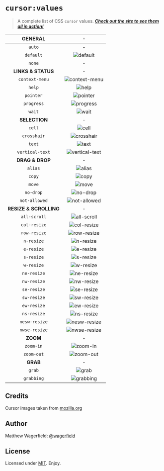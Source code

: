 # `cursor:values`

> A complete list of CSS `cursor` values. [***Check out the site to see them all in action!***][site]

**GENERAL**|-
:-:|:-:
`auto`|-
`default`|![default][default]
`none`|-
**LINKS & STATUS**|-
`context-menu`|![context-menu][context-menu]
`help`|![help][help]
`pointer`|![pointer][pointer]
`progress`|![progress][progress]
`wait`|![wait][wait]
**SELECTION**|-
`cell`|![cell][cell]
`crosshair`|![crosshair][crosshair]
`text`|![text][text]
`vertical-text`|![vertical-text][vertical-text]
**DRAG & DROP**|-
`alias`|![alias][alias]
`copy`|![copy][copy]
`move`|![move][move]
`no-drop`|![no-drop][no-drop]
`not-allowed`|![not-allowed][not-allowed]
**RESIZE & SCROLLING**|-
`all-scroll`|![all-scroll][all-scroll]
`col-resize`|![col-resize][col-resize]
`row-resize`|![row-resize][row-resize]
`n-resize`|![n-resize][n-resize]
`e-resize`|![e-resize][e-resize]
`s-resize`|![s-resize][s-resize]
`w-resize`|![w-resize][w-resize]
`ne-resize`|![ne-resize][ne-resize]
`nw-resize`|![nw-resize][nw-resize]
`se-resize`|![se-resize][se-resize]
`sw-resize`|![sw-resize][sw-resize]
`ew-resize`|![ew-resize][ew-resize]
`ns-resize`|![ns-resize][ns-resize]
`nesw-resize`|![nesw-resize][nesw-resize]
`nwse-resize`|![nwse-resize][nwse-resize]
**ZOOM**|-
`zoom-in`|![zoom-in][zoom-in]
`zoom-out`|![zoom-out][zoom-out]
**GRAB**|-
`grab`|![grab][grab]
`grabbing`|![grabbing][grabbing]

## Credits

Cursor images taken from [mozilla.org][mozilla]

## Author

Matthew Wagerfield: [@wagerfield][twitter]

## License

Licensed under [MIT][mit]. Enjoy.

[site]: http://wagerfield.github.com/cursor/
[twitter]: http://twitter.com/wagerfield
[mit]: http://www.opensource.org/licenses/mit-license.php
[mozilla]: https://developer.mozilla.org/en-US/docs/Web/CSS/cursor

[default]: https://developer.mozilla.org/@api/deki/files/3438/=default.gif

[context-menu]: https://developer.mozilla.org/@api/deki/files/3461/=context-menu.png
[help]: https://developer.mozilla.org/@api/deki/files/3442/=help.gif
[pointer]: https://developer.mozilla.org/@api/deki/files/3449/=pointer.gif
[progress]: https://developer.mozilla.org/@api/deki/files/3450/=progress.gif
[wait]: https://developer.mozilla.org/@api/deki/files/3457/=wait.gif

[cell]: https://developer.mozilla.org/@api/deki/files/3434/=cell.gif
[crosshair]: https://developer.mozilla.org/@api/deki/files/3437/=crosshair.gif
[text]: https://developer.mozilla.org/files/3809/text.gif
[vertical-text]: https://developer.mozilla.org/@api/deki/files/3456/=vertical-text.gif

[alias]: https://developer.mozilla.org/@api/deki/files/3432/=alias.gif
[copy]: https://developer.mozilla.org/@api/deki/files/3436/=copy.gif
[move]: https://developer.mozilla.org/@api/deki/files/3443/=move.gif
[no-drop]: https://developer.mozilla.org/@api/deki/files/3445/=no-drop.gif
[not-allowed]: https://developer.mozilla.org/@api/deki/files/3446/=not-allowed.gif

[all-scroll]: https://developer.mozilla.org/@api/deki/files/3433/=all-scroll.gif
[col-resize]: https://developer.mozilla.org/@api/deki/files/3435/=col-resize.gif
[row-resize]: https://developer.mozilla.org/@api/deki/files/3451/=row-resize.gif
[n-resize]: https://developer.mozilla.org/files/4083/n-resize.gif
[e-resize]: https://developer.mozilla.org/files/4085/e-resize.gif
[s-resize]: https://developer.mozilla.org/files/4087/s-resize.gif
[w-resize]: https://developer.mozilla.org/files/4089/w-resize.gif
[ne-resize]: https://developer.mozilla.org/files/4091/ne-resize.gif
[nw-resize]: https://developer.mozilla.org/files/4093/nw-resize.gif
[se-resize]: https://developer.mozilla.org/files/4097/se-resize.gif
[sw-resize]: https://developer.mozilla.org/files/4095/sw-resize.gif
[ew-resize]: https://developer.mozilla.org/files/3806/3-resize.gif
[ns-resize]: https://developer.mozilla.org/files/3808/6-resize.gif
[nesw-resize]: https://developer.mozilla.org/files/3805/1-resize.gif
[nwse-resize]: https://developer.mozilla.org/files/3807/4-resize.gif

[zoom-in]: https://developer.mozilla.org/@api/deki/files/3459/=zoom-in.gif
[zoom-out]: https://developer.mozilla.org/@api/deki/files/3460/=zoom-out.gif

[grab]: https://developer.mozilla.org/@api/deki/files/3440/=grab.gif
[grabbing]: https://developer.mozilla.org/@api/deki/files/3441/=grabbing.gif

